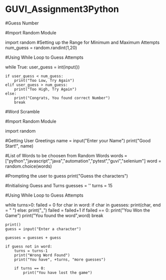 # GUVI_Assignment3Python

#Guess Number

#Import Random Module

import random
#Setting up the Range for Minimum and Maximum Attempts
num_guess = random.randint(1,20) 

#Using While Loop to Guess Attempts

while True:
    user_guess = int(input())

    if user_guess < num_guess:
        print("Too Low, Try Again")
    elif user_guess > num_guess:
        print("Too High, Try Again")
    else:
        print("Congrats, You found correct Number")
        break

#Word Scramble

#Import Random Module

import random

#Getting User Greetings
name = input("Enter your Name")
print("Good Start!", name)

#List of Words to be choosen from Random Words
words = ["python","javascript","java","automation","pytest","guvi","selenium"]
word = random.choice(words)

#Prompting the user to guess
print("Guess the characters")

#Initialising Guess and Turns
guesses = ''
turns = 15

#Using While Loop to Guess Attempts

while turns>0:
    failed = 0
    for char in word:
        if char in guesses:
            print(char, end = "  ")
        else:
            print("_")
            failed = failed+1
    if failed == 0:
        print("You Won the Game")
        print("You found the word",word)
        break
    
    print()
    guess = input("Enter a character")

    guesses = guesses + guess

    if guess not in word:
        turns = turns-1
        print("Wrong Word Found")
        print("You have", +turns, "more guesses")

        if turns == 0:
            print("You have lost the game")
